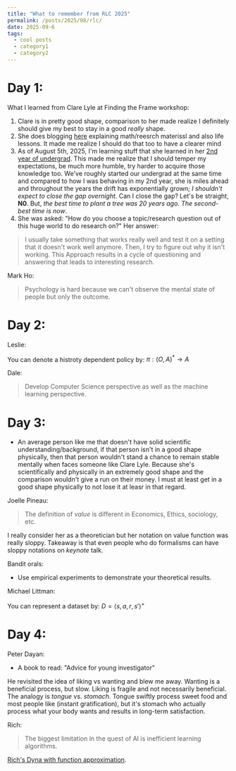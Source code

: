 ```yaml
---
title: "What to remember from RLC 2025"
permalink: /posts/2025/08/rlc/
date: 2025-09-6
tags:
  - cool posts
  - category1
  - category2
---
```


# Day 1:

What I learned from Clare Lyle at Finding the Frame workshop:
1. Clare is in pretty good shape, comparison to her made realize 
I definitely should give my best to stay in a good _really_ shape.
2. She does blogging [here](https://clarelyle.com/archive.html)
explaining math/reesrch materissl and also life lessons. It made me realize I should do 
that too to have a clearer mind
3. As of August 5th, 2025, I'm learning stuff that she learned in her [2nd year of undergrad](https://clarelyle.com/posts/2016-04-28-firstyearproofs.html). This made me realize that I should temper my
expectations, be much more humble, try harder to acquire those knowledge too. We've roughly started our undergrad at 
the same time and compared to how I was behaving in my 2nd year, she is miles ahead and throughout the years the drift 
has exponentially grown; _I shouldn't expect to close the gap overnight_. Can I close the gap? Let's be straight,
__N0__. But, _the best time to plant a tree was 20 years ago. The second-best time is now_.
4. She was asked: "How do you choose a topic/research question out of this huge world to do research on?"
Her answer:
> I usually take something that works really well and test it on a setting that it doesn't work
> well anymore. Then, I try to figure out why it isn't working. This
> Approach results in a cycle of questioning and answering that leads to interesting research.

Mark Ho:
> Psychology is hard because we can't observe the mental state of people but only the outcome.

# Day 2:

Leslie:

You can denote a histroty dependent policy by: $\pi: (O, A)^* \to A$

Dale:
> Develop Computer Science perspective as well as the machine learning perspective.

# Day 3:

- An average person like me that doesn't have solid scientific understanding/background, if that person isn't in a good
shape physically, then that person wouldn't stand a chance to remain stable mentally when faces someone like Clare Lyle.
Because she's scientifically and physically in an extremely good shape and the comparison wouldn't give a run on their
money. I must at least get in a good shape physically to not lose it at leasr in that regard.

Joelle Pineau:
> The definition of _value_ is different in Economics, Ethics, sociology, etc.

I really consider her as a theoretician but her notation on value function was really sloppy. Takeaway is that even 
people who do formalisms can have sloppy notations on _keynote_ talk.

Bandit orals:
- Use empirical experiments to demonstrate your theoretical results.

Michael Littman:

You can represent a dataset by: $D = \langle s, a, r, s'\rangle^+$

# Day 4:

Peter Dayan:
 
- A book to read: "Advice for young investigator"

He revisited the idea of liking vs wanting and blew me away. Wanting is a beneficial process, but slow. Liking is
fragile and not necessarily beneficial. The analogy is _tongue_ vs. _stomach_. Tongue swiftly process sweet food and 
most people like (instant gratification), but it's stomach who actually process what your body wants and results in
long-term satisfaction.

Rich:
> The biggest limitation in the quest of AI is inefficient learning algorithms.

[Rich's Dyna with function approximation](https://drive.google.com/drive/folders/1cMJWR90IkMxWngWpjOtD-qdLS_a7KiYL).